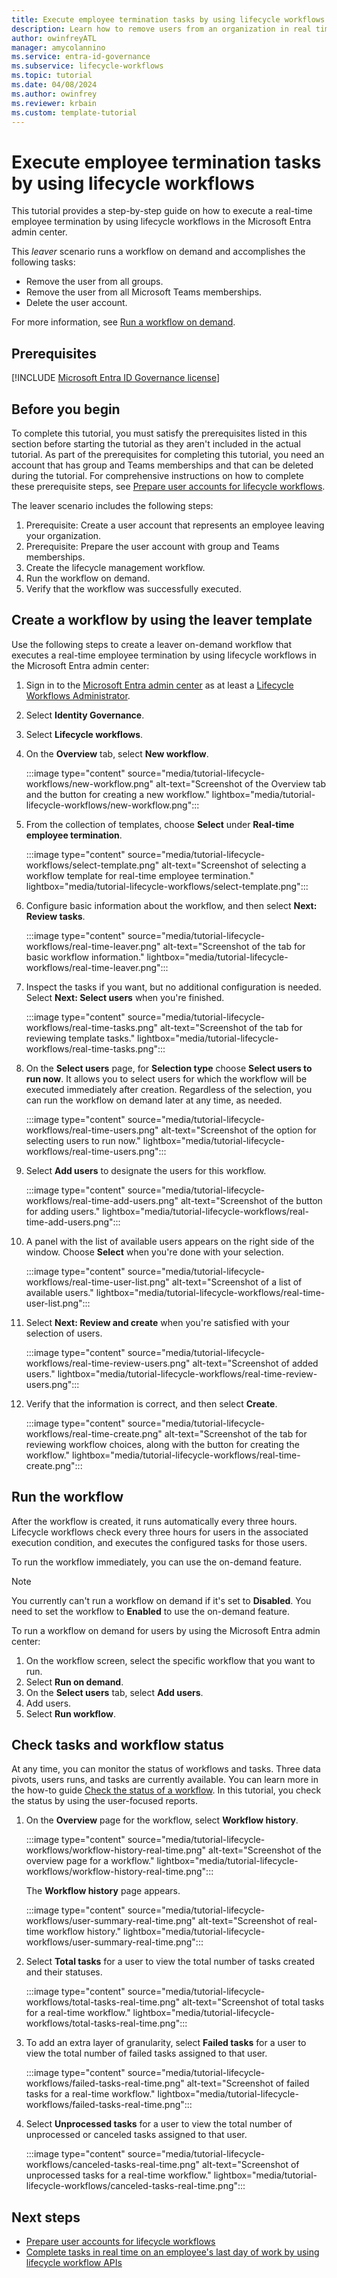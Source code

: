 ```yaml
---
title: Execute employee termination tasks by using lifecycle workflows
description: Learn how to remove users from an organization in real time on their last day of work by using lifecycle workflows in the Microsoft Entra admin center.
author: owinfreyATL
manager: amycolannino
ms.service: entra-id-governance
ms.subservice: lifecycle-workflows
ms.topic: tutorial
ms.date: 04/08/2024
ms.author: owinfrey
ms.reviewer: krbain
ms.custom: template-tutorial
---
```


# Execute employee termination tasks by using lifecycle workflows

This tutorial provides a step-by-step guide on how to execute a real-time employee termination by using lifecycle workflows in the Microsoft Entra admin center.

This *leaver* scenario runs a workflow on demand and accomplishes the following tasks:

- Remove the user from all groups.
- Remove the user from all Microsoft Teams memberships.
- Delete the user account.

For more information, see [Run a workflow on demand](on-demand-workflow.md).

## Prerequisites

[!INCLUDE [Microsoft Entra ID Governance license](../includes/entra-entra-governance-license.md)]


## Before you begin

To complete this tutorial, you must satisfy the prerequisites listed in this section before starting the tutorial as they aren't included in the actual tutorial. As part of the prerequisites for completing this tutorial, you need an account that has group and Teams memberships and that can be deleted during the tutorial. For comprehensive instructions on how to complete these prerequisite steps, see [Prepare user accounts for lifecycle workflows](tutorial-prepare-user-accounts.md).

The leaver scenario includes the following steps:

1. Prerequisite: Create a user account that represents an employee leaving your organization.
1. Prerequisite: Prepare the user account with group and Teams memberships.
1. Create the lifecycle management workflow.
1. Run the workflow on demand.
1. Verify that the workflow was successfully executed.

## Create a workflow by using the leaver template

Use the following steps to create a leaver on-demand workflow that executes a real-time employee termination by using lifecycle workflows in the Microsoft Entra admin center:

1. Sign in to the [Microsoft Entra admin center](https://entra.microsoft.com) as at least a [Lifecycle Workflows Administrator](../identity/role-based-access-control/permissions-reference.md#lifecycle-workflows-administrator).
2. Select **Identity Governance**.
3. Select **Lifecycle workflows**.
4. On the **Overview** tab, select **New workflow**.

    :::image type="content" source="media/tutorial-lifecycle-workflows/new-workflow.png" alt-text="Screenshot of the Overview tab and the button for creating a new workflow." lightbox="media/tutorial-lifecycle-workflows/new-workflow.png":::

5. From the collection of templates, choose **Select** under **Real-time employee termination**.

    :::image type="content" source="media/tutorial-lifecycle-workflows/select-template.png" alt-text="Screenshot of selecting a workflow template for real-time employee termination." lightbox="media/tutorial-lifecycle-workflows/select-template.png":::

6. Configure basic information about the workflow, and then select **Next: Review tasks**.

    :::image type="content" source="media/tutorial-lifecycle-workflows/real-time-leaver.png" alt-text="Screenshot of the tab for basic workflow information." lightbox="media/tutorial-lifecycle-workflows/real-time-leaver.png":::

7. Inspect the tasks if you want, but no additional configuration is needed. Select **Next: Select users** when you're finished.

    :::image type="content" source="media/tutorial-lifecycle-workflows/real-time-tasks.png" alt-text="Screenshot of the tab for reviewing template tasks." lightbox="media/tutorial-lifecycle-workflows/real-time-tasks.png":::

8. On the **Select users** page, for **Selection type** choose **Select users to run now**. It allows you to select users for which the workflow will be executed immediately after creation. Regardless of the selection, you can run the workflow on demand later at any time, as needed.

    :::image type="content" source="media/tutorial-lifecycle-workflows/real-time-users.png" alt-text="Screenshot of the option for selecting users to run now." lightbox="media/tutorial-lifecycle-workflows/real-time-users.png":::

9. Select **Add users** to designate the users for this workflow.

    :::image type="content" source="media/tutorial-lifecycle-workflows/real-time-add-users.png" alt-text="Screenshot of the button for adding users." lightbox="media/tutorial-lifecycle-workflows/real-time-add-users.png":::

10. A panel with the list of available users appears on the right side of the window. Choose **Select** when you're done with your selection.

    :::image type="content" source="media/tutorial-lifecycle-workflows/real-time-user-list.png" alt-text="Screenshot of a list of available users." lightbox="media/tutorial-lifecycle-workflows/real-time-user-list.png":::

11. Select **Next: Review and create** when you're satisfied with your selection of users.

    :::image type="content" source="media/tutorial-lifecycle-workflows/real-time-review-users.png" alt-text="Screenshot of added users." lightbox="media/tutorial-lifecycle-workflows/real-time-review-users.png":::

12. Verify that the information is correct, and then select **Create**.

    :::image type="content" source="media/tutorial-lifecycle-workflows/real-time-create.png" alt-text="Screenshot of the tab for reviewing workflow choices, along with the button for creating the workflow." lightbox="media/tutorial-lifecycle-workflows/real-time-create.png":::

## Run the workflow

After the workflow is created, it runs automatically every three hours. Lifecycle workflows check every three hours for users in the associated execution condition, and executes the configured tasks for those users.

To run the workflow immediately, you can use the on-demand feature.

> [!NOTE]
> You currently can't run a workflow on demand if it's set to **Disabled**. You need to set the workflow to **Enabled** to use the on-demand feature.

To run a workflow on demand for users by using the Microsoft Entra admin center:

1. On the workflow screen, select the specific workflow that you want to run.
2. Select **Run on demand**.
3. On the **Select users** tab, select **Add users**.
4. Add users.
5. Select **Run workflow**.

## Check tasks and workflow status

At any time, you can monitor the status of workflows and tasks. Three data pivots, users runs, and tasks are currently available. You can learn more in the how-to guide [Check the status of a workflow](check-status-workflow.md). In this tutorial, you check the status by using the user-focused reports.

1. On the **Overview** page for the workflow, select **Workflow history**.  

   :::image type="content" source="media/tutorial-lifecycle-workflows/workflow-history-real-time.png" alt-text="Screenshot of the overview page for a workflow." lightbox="media/tutorial-lifecycle-workflows/workflow-history-real-time.png":::

   The **Workflow history** page appears.

   :::image type="content" source="media/tutorial-lifecycle-workflows/user-summary-real-time.png" alt-text="Screenshot of real-time workflow history." lightbox="media/tutorial-lifecycle-workflows/user-summary-real-time.png":::

1. Select **Total tasks** for a user to view the total number of tasks created and their statuses.

   :::image type="content" source="media/tutorial-lifecycle-workflows/total-tasks-real-time.png" alt-text="Screenshot of total tasks for a real-time workflow." lightbox="media/tutorial-lifecycle-workflows/total-tasks-real-time.png":::

1. To add an extra layer of granularity, select **Failed tasks** for a user to view the total number of failed tasks assigned to that user.

   :::image type="content" source="media/tutorial-lifecycle-workflows/failed-tasks-real-time.png" alt-text="Screenshot of failed tasks for a real-time workflow." lightbox="media/tutorial-lifecycle-workflows/failed-tasks-real-time.png":::

1. Select **Unprocessed tasks** for a user to view the total number of unprocessed or canceled tasks assigned to that user.

   :::image type="content" source="media/tutorial-lifecycle-workflows/canceled-tasks-real-time.png" alt-text="Screenshot of unprocessed tasks for a real-time workflow." lightbox="media/tutorial-lifecycle-workflows/canceled-tasks-real-time.png":::

## Next steps

- [Prepare user accounts for lifecycle workflows](tutorial-prepare-user-accounts.md)
- [Complete tasks in real time on an employee's last day of work by using lifecycle workflow APIs](/graph/tutorial-lifecycle-workflows-offboard-custom-workflow)
